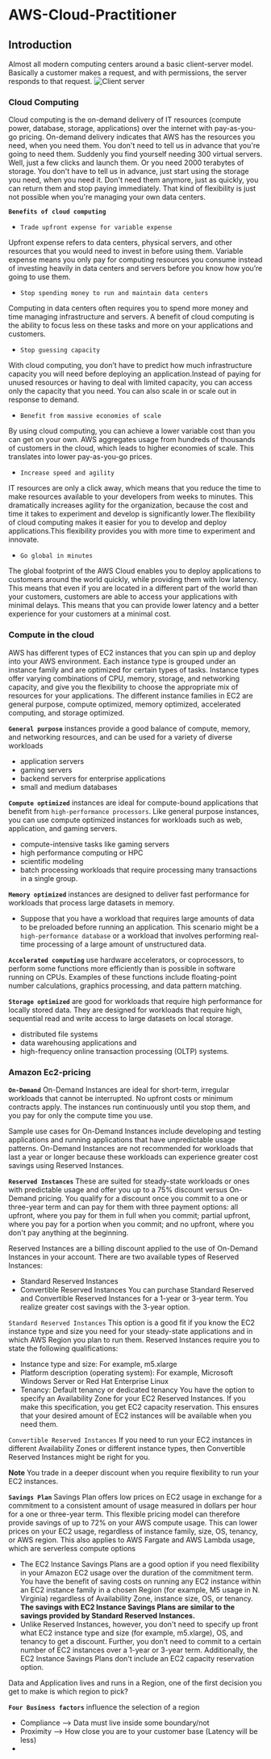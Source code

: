# AWS-Cloud-Practitioner
## Introduction
Almost all modern computing centers around a basic client-server model. Basically a customer makes a request, and with permissions, the server responds to that request.
![Client server](https://github.com/jhvreddy/AWS-Cloud-Practitioner/assets/100144454/2024f4cd-2216-428a-a3a2-7dd92c02b366)

### Cloud Computing
Cloud computing is the on-demand delivery of IT resources (compute power, database, storage, applications) over the internet with pay-as-you-go pricing. On-demand delivery indicates that AWS has the resources you need, when you need them. You don't need to tell us in advance that you're going to need them. Suddenly you find yourself needing 300 virtual servers. Well, just a few clicks and launch them. Or you need 2000 terabytes of storage. You don't have to tell us in advance, just start using the storage you need, when you need it. Don't need them anymore, just as quickly, you can return them and stop paying immediately. That kind of flexibility is just not possible when you're managing your own data centers.

**` Benefits of cloud computing `**
- ``Trade upfront expense for variable expense``

Upfront expense refers to data centers, physical servers, and other resources that you would need to invest in before using them. Variable expense means you only pay for computing resources you consume instead of investing heavily in data centers and servers before you know how you’re going to use them.
- ``Stop spending money to run and maintain data centers``

Computing in data centers often requires you to spend more money and time managing infrastructure and servers. A benefit of cloud computing is the ability to focus less on these tasks and more on your applications and customers.
- ``Stop guessing capacity``

With cloud computing, you don’t have to predict how much infrastructure capacity you will need before deploying an application.Instead of paying for unused resources or having to deal with limited capacity, you can access only the capacity that you need. You can also scale in or scale out in response to demand.
- ``Benefit from massive economies of scale``

By using cloud computing, you can achieve a lower variable cost than you can get on your own. AWS aggregates usage from hundreds of thousands of customers in the cloud, which leads to higher economies of scale. This translates into lower pay-as-you-go prices. 
- ``Increase speed and agility``

IT resources are only a click away, which means that you reduce the time to make resources available to your developers from weeks to minutes. This dramatically increases agility for the organization, because the cost and time it takes to experiment and develop is significantly lower.The flexibility of cloud computing makes it easier for you to develop and deploy applications.This flexibility provides you with more time to experiment and innovate. 
- ``Go global in minutes``

The global footprint of the AWS Cloud enables you to deploy applications to customers around the world quickly, while providing them with low latency. This means that even if you are located in a different part of the world than your customers, customers are able to access your applications with minimal delays. This means that you can provide lower latency and a better experience for your customers at a minimal cost.

### Compute in the cloud
AWS has different types of EC2 instances that you can spin up and deploy into your AWS environment. Each instance type is grouped under an instance family and are optimized for certain types of tasks. Instance types offer varying combinations of CPU, memory, storage, and networking capacity, and give you the flexibility to choose the appropriate mix of resources for your applications. The different instance families in EC2 are general purpose, compute optimized, memory optimized, accelerated computing, and storage optimized. 

**`General purpose`** instances provide a good balance of compute, memory, and networking resources, and can be used for a variety of diverse workloads 
- application servers
- gaming servers
- backend servers for enterprise applications
- small and medium databases

**`Compute optimized`** instances are ideal for compute-bound applications that benefit from ``high-performance processors``. Like general purpose instances, you can use compute optimized instances for workloads such as web, application, and gaming servers.
- compute-intensive tasks like gaming servers
- high performance computing or HPC
- scientific modeling
- batch processing workloads that require processing many transactions in a single group.

**`Memory optimized`** instances are designed to deliver fast performance for workloads that process large datasets in memory.  
- Suppose that you have a workload that requires large amounts of data to be preloaded before running an application. This scenario might be a ``high-performance database`` or a workload that involves performing real-time processing of a large amount of unstructured data.

**`Accelerated computing`** use hardware accelerators, or coprocessors, to perform some functions more efficiently than is possible in software running on CPUs. Examples of these functions include floating-point number calculations, graphics processing, and data pattern matching.

**`Storage optimized`** are good for workloads that require high performance for locally stored data. They are designed for workloads that require high, sequential read and write access to large datasets on local storage.  
- distributed file systems
- data warehousing applications and
- high-frequency online transaction processing (OLTP) systems.

### Amazon Ec2-pricing
**`On-Demand`** On-Demand Instances are ideal for short-term, irregular workloads that cannot be interrupted. No upfront costs or minimum contracts apply. The instances run continuously until you stop them, and you pay for only the compute time you use.

Sample use cases for On-Demand Instances include developing and testing applications and running applications that have unpredictable usage patterns. On-Demand Instances are not recommended for workloads that last a year or longer because these workloads can experience greater cost savings using Reserved Instances.

**`Reserved Instances`** These are suited for steady-state workloads or ones with predictable usage and offer you up to a 75% discount versus On-Demand pricing. You qualify for a discount once you commit to a one or three-year term and can pay for them with three payment options: all upfront, where you pay for them in full when you commit; partial upfront, where you pay for a portion when you commit; and no upfront, where you don't pay anything at the beginning.

Reserved Instances are a billing discount applied to the use of On-Demand Instances in your account. There are two available types of Reserved Instances:
- Standard Reserved Instances
- Convertible Reserved Instances
You can purchase Standard Reserved and Convertible Reserved Instances for a 1-year or 3-year term. You realize greater cost savings with the 3-year option.

``Standard Reserved Instances`` This option is a good fit if you know the EC2 instance type and size you need for your steady-state applications and in which AWS Region you plan to run them. Reserved Instances require you to state the following qualifications:
- Instance type and size: For example, m5.xlarge
- Platform description (operating system): For example, Microsoft Windows Server or Red Hat Enterprise Linux
- Tenancy: Default tenancy or dedicated tenancy
You have the option to specify an Availability Zone for your EC2 Reserved Instances. If you make this specification, you get EC2 capacity reservation. This ensures that your desired amount of EC2 instances will be available when you need them. 

``Convertible Reserved Instances`` If you need to run your EC2 instances in different Availability Zones or different instance types, then Convertible Reserved Instances might be right for you. 

**Note** You trade in a deeper discount when you require flexibility to run your EC2 instances.

**`Savings Plan`** Savings Plan offers low prices on EC2 usage in exchange for a commitment to a consistent amount of usage measured in dollars per hour for a one or three-year term. This flexible pricing model can therefore provide savings of up to 72% on your AWS compute usage. This can lower prices on your EC2 usage, regardless of instance family, size, OS, tenancy, or AWS region. This also applies to AWS Fargate and AWS Lambda usage, which are serverless compute options

- The EC2 Instance Savings Plans are a good option if you need flexibility in your Amazon EC2 usage over the duration of the commitment term. You have the benefit of saving costs on running any EC2 instance within an EC2 instance family in a chosen Region (for example, M5 usage in N. Virginia) regardless of Availability Zone, instance size, OS, or tenancy. **The savings with EC2 Instance Savings Plans are similar to the savings provided by Standard Reserved Instances.**
- Unlike Reserved Instances, however, you don't need to specify up front what EC2 instance type and size (for example, m5.xlarge), OS, and tenancy to get a discount. Further, you don't need to commit to a certain number of EC2 instances over a 1-year or 3-year term. Additionally, the EC2 Instance Savings Plans don't include an EC2 capacity reservation option.



Data and Application lives and runs in a Region, one of the first decision you get to make is which region to pick?



**`Four Business factors`** influence the selection of a region
- Compliance  --> Data must live inside some boundary/not
- Proximity  --> How close you are to your customer base (Latency will be less)
- 
